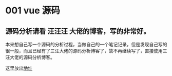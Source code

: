 # 001 vue 源码

## 源码分析请看 汪汪汪 大佬的博客，写的非常好。

本来想自己写一个源码的分析过程，当做自己的一个笔记记录，但是发现自己写的很一般，而且已经有了三汪大佬的源码分析博客了，故不再继续写了，直接使用三汪大佬的源码分析博客。<br/>

这里放出[地址](https://wangtunan.github.io/blog/vueAnalysis/introduction/)
